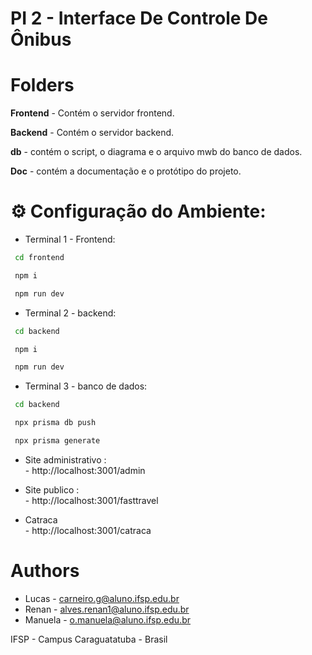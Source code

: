 # PI 2 - Interface De Controle De Ônibus

# Folders
**Frontend** - Contém o servidor frontend.

**Backend** - Contém o servidor backend.

**db** - contém o script, o diagrama e o arquivo mwb do banco de dados.

**Doc** - contém a documentação e o protótipo do projeto.
<br>

# ⚙ Configuração do Ambiente:

- Terminal 1 - Frontend:
```bash
 cd frontend
```
```bash
 npm i
```
```bash
 npm run dev
```

- Terminal 2 - backend:
```bash
 cd backend
```
```bash
 npm i
```
```bash
 npm run dev
```

- Terminal 3 - banco de dados:
```bash
 cd backend
```
```bash
 npx prisma db push
```
```bash
 npx prisma generate
```

- Site administrativo : <br>
        - http://localhost:3001/admin

- Site publico : <br>
        - http://localhost:3001/fasttravel

- Catraca <br>
        - http://localhost:3001/catraca

# Authors
* Lucas - <carneiro.g@aluno.ifsp.edu.br>
* Renan - <alves.renan1@aluno.ifsp.edu.br>
* Manuela - <o.manuela@aluno.ifsp.edu.br>
  
IFSP - Campus Caraguatatuba - Brasil
